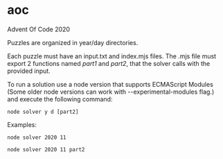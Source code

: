 # aoc
Advent Of Code 2020

Puzzles are organized in year/day directories. 

Each puzzle must have an input.txt and index.mjs files. The .mjs file must export 2 functions named *part1* and *part2*, that the solver calls with the provided input.

To run a solution use a node version that supports ECMAScript Modules (Some older node versions can work with --experimental-modules flag.) and execute the following command:
```
node solver y d [part2]
```

Examples:
```
node solver 2020 11
```
```
node solver 2020 11 part2
```

